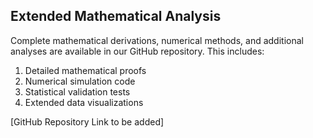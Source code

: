 ## Extended Mathematical Analysis

Complete mathematical derivations, numerical methods, and additional analyses are available
in our GitHub repository. This includes:

1. Detailed mathematical proofs
2. Numerical simulation code
3. Statistical validation tests
4. Extended data visualizations

[GitHub Repository Link to be added]
